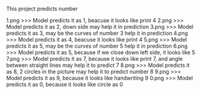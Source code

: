This project predicts number

1.png >>> Model predicts it as 1, beacuse it looks like print 4 
2.png >>> Model predicts it as 2, down side may help it in prediction
3.png >>> Model predicts it as 3, may be the curves of number 3 help it in prediction
4.png >>> Model predicts it as 4, beacuse it looks like print 4
5.png >>> Model predicts it as 5, may be the curves of number 5 help it in prediction
6.png >>> Model predicts it as 5, because if we close down left side, it looks like 5
7.png >>> Model predicts it as 7, because it looks like print 7, and angle between straight lines may help it to predict 7
8.png >>> Model predicts it as 8, 2 circles in the picture may help it to predict number 8
9.png >>> Model predicts it as 9, because it looks like handwriting 9
0.png >>> Model predicts it as 0, because it looks like circle as 0

